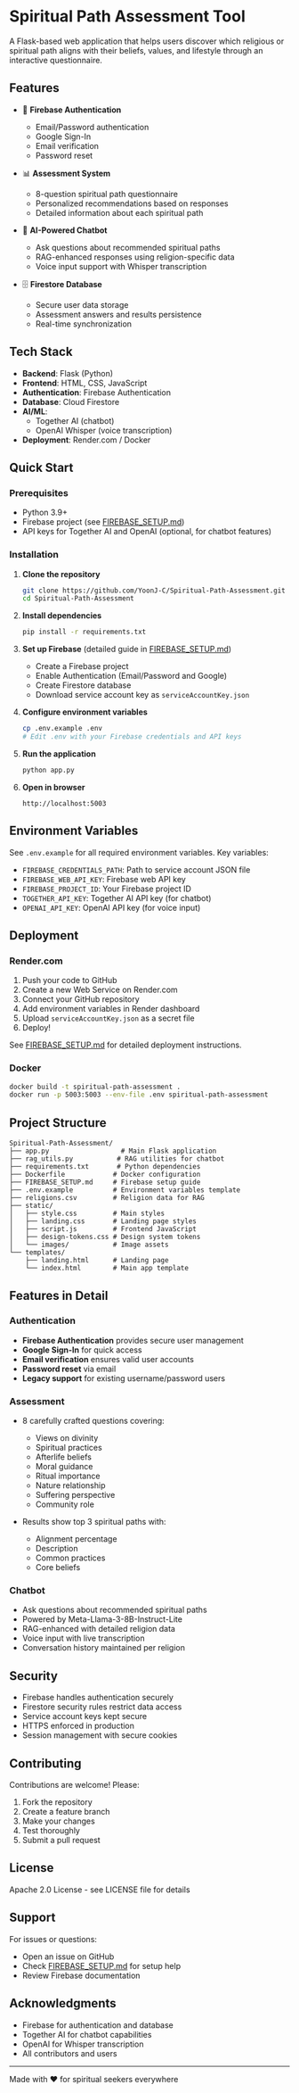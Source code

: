 # Spiritual Path Assessment Tool

A Flask-based web application that helps users discover which religious or spiritual path aligns with their beliefs, values, and lifestyle through an interactive questionnaire.

## Features

- 🔐 **Firebase Authentication**
  - Email/Password authentication
  - Google Sign-In
  - Email verification
  - Password reset
  
- 📊 **Assessment System**
  - 8-question spiritual path questionnaire
  - Personalized recommendations based on responses
  - Detailed information about each spiritual path
  
- 💬 **AI-Powered Chatbot**
  - Ask questions about recommended spiritual paths
  - RAG-enhanced responses using religion-specific data
  - Voice input support with Whisper transcription
  
- 🗄️ **Firestore Database**
  - Secure user data storage
  - Assessment answers and results persistence
  - Real-time synchronization

## Tech Stack

- **Backend**: Flask (Python)
- **Frontend**: HTML, CSS, JavaScript
- **Authentication**: Firebase Authentication
- **Database**: Cloud Firestore
- **AI/ML**: 
  - Together AI (chatbot)
  - OpenAI Whisper (voice transcription)
- **Deployment**: Render.com / Docker

## Quick Start

### Prerequisites

- Python 3.9+
- Firebase project (see [FIREBASE_SETUP.md](FIREBASE_SETUP.md))
- API keys for Together AI and OpenAI (optional, for chatbot features)

### Installation

1. **Clone the repository**
   ```bash
   git clone https://github.com/YoonJ-C/Spiritual-Path-Assessment.git
   cd Spiritual-Path-Assessment
   ```

2. **Install dependencies**
   ```bash
   pip install -r requirements.txt
   ```

3. **Set up Firebase** (detailed guide in [FIREBASE_SETUP.md](FIREBASE_SETUP.md))
   - Create a Firebase project
   - Enable Authentication (Email/Password and Google)
   - Create Firestore database
   - Download service account key as `serviceAccountKey.json`

4. **Configure environment variables**
   ```bash
   cp .env.example .env
   # Edit .env with your Firebase credentials and API keys
   ```

5. **Run the application**
   ```bash
   python app.py
   ```

6. **Open in browser**
   ```
   http://localhost:5003
   ```

## Environment Variables

See `.env.example` for all required environment variables. Key variables:

- `FIREBASE_CREDENTIALS_PATH`: Path to service account JSON file
- `FIREBASE_WEB_API_KEY`: Firebase web API key
- `FIREBASE_PROJECT_ID`: Your Firebase project ID
- `TOGETHER_API_KEY`: Together AI API key (for chatbot)
- `OPENAI_API_KEY`: OpenAI API key (for voice input)

## Deployment

### Render.com

1. Push your code to GitHub
2. Create a new Web Service on Render.com
3. Connect your GitHub repository
4. Add environment variables in Render dashboard
5. Upload `serviceAccountKey.json` as a secret file
6. Deploy!

See [FIREBASE_SETUP.md](FIREBASE_SETUP.md) for detailed deployment instructions.

### Docker

```bash
docker build -t spiritual-path-assessment .
docker run -p 5003:5003 --env-file .env spiritual-path-assessment
```

## Project Structure

```
Spiritual-Path-Assessment/
├── app.py                  # Main Flask application
├── rag_utils.py           # RAG utilities for chatbot
├── requirements.txt       # Python dependencies
├── Dockerfile            # Docker configuration
├── FIREBASE_SETUP.md     # Firebase setup guide
├── .env.example          # Environment variables template
├── religions.csv         # Religion data for RAG
├── static/
│   ├── style.css         # Main styles
│   ├── landing.css       # Landing page styles
│   ├── script.js         # Frontend JavaScript
│   ├── design-tokens.css # Design system tokens
│   └── images/           # Image assets
└── templates/
    ├── landing.html      # Landing page
    └── index.html        # Main app template
```

## Features in Detail

### Authentication

- **Firebase Authentication** provides secure user management
- **Google Sign-In** for quick access
- **Email verification** ensures valid user accounts
- **Password reset** via email
- **Legacy support** for existing username/password users

### Assessment

- 8 carefully crafted questions covering:
  - Views on divinity
  - Spiritual practices
  - Afterlife beliefs
  - Moral guidance
  - Ritual importance
  - Nature relationship
  - Suffering perspective
  - Community role

- Results show top 3 spiritual paths with:
  - Alignment percentage
  - Description
  - Common practices
  - Core beliefs

### Chatbot

- Ask questions about recommended spiritual paths
- Powered by Meta-Llama-3-8B-Instruct-Lite
- RAG-enhanced with detailed religion data
- Voice input with live transcription
- Conversation history maintained per religion

## Security

- Firebase handles authentication securely
- Firestore security rules restrict data access
- Service account keys kept secure
- HTTPS enforced in production
- Session management with secure cookies

## Contributing

Contributions are welcome! Please:

1. Fork the repository
2. Create a feature branch
3. Make your changes
4. Test thoroughly
5. Submit a pull request

## License

Apache 2.0 License - see LICENSE file for details

## Support

For issues or questions:
- Open an issue on GitHub
- Check [FIREBASE_SETUP.md](FIREBASE_SETUP.md) for setup help
- Review Firebase documentation

## Acknowledgments

- Firebase for authentication and database
- Together AI for chatbot capabilities
- OpenAI for Whisper transcription
- All contributors and users

---

Made with ❤️ for spiritual seekers everywhere

